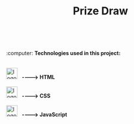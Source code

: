 <h1 align="center">Prize Draw</h1>
<br>
<br>
<br>
<br>
:computer: <b>Technologies used in this project:</b> 
<br>
<br>
  
  <img src="https://cdn.jsdelivr.net/gh/devicons/devicon/icons/html5/html5-original.svg" alt='logo-html' width='30px'/> &nbsp;&nbsp;<b>----> HTML</b>
<br>
<br>
   <img src="https://cdn.jsdelivr.net/gh/devicons/devicon/icons/css3/css3-original.svg" alt='logo-html' width='30px'/> &nbsp;&nbsp;<b>----> CSS</b>
<br>
<br>
  <img src="https://cdn.jsdelivr.net/gh/devicons/devicon/icons/javascript/javascript-original.svg" alt='logo-java-script' width='30px'/> &nbsp;&nbsp;<b>----> JavaScript</b>
   
